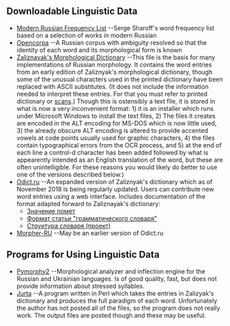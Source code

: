 ## Downloadable Linguistic Data
* [Modern Russian Frequency List](http://www.artint.ru/projects/frqlist/frqlist-en.php)
	--Serge Sharoff's word frequency list based on a selection of works
	in modern Russian
* [Opencorpa](http://opencorpora.org)
	--A Russian corpus with ambiguity resolved so that the identity of each
	word and its morphological form is known
* [Zaliznayak's Morphological Dictionary](http://starling.rinet.ru/download/dicts.EXE)
	--This file is the basis for many implementations of Russian morphology.
	It contains the word entries from an early edition of Zaliznyak's
	morphological dictionary, though some of the unusual characters used
	in the printed dictionary have been replaced with ASCII substitutes.
	(It does not include the information needed to interpret these entries.
	For that you must refer to printed dictionary or [scans](http://zaliznyak-dict.narod.ru/).)
	Though this is ostensibly a text file, it is stored in what is now a very
	inconvenient format: 1) it is an installer which runs under Microsoft
	Windows to install the text files, 2) The files it creates are encoded in
	the ALT encoding for MS-DOS which is now little used, 3) the already
	obscure ALT encoding is altered to provide accented vowels
	at code points usually used for graphic characters, 4) the files contain
	typographical errors from the OCR process, and 5) at the end of each line
	a control-d character has been added followed by what is appearently
	intended as an English translation of the word, but these are often
	unintelligible. For these reasons you would likely do better to use one
	of the versions described below.)
* [Odict.ru](http://odict.ru)
	--An expanded version of Zaliznyak's dictionary which as of November
	2018 is being regularly updated. Users can contribute new word entries
	using a web interface. Includes documentation of the format adapted
	forward to Zaliznayak's dictionary:
  * [Значение помет](http://odict.ru/pomety/)
  * [Формат статьи "грамматического словаря"](http://odict.ru/format/)
  * [Структура словаря (проект)](http://odict.ru/structure/)
* [Morpher-RU](https://github.com/morpher-ru/zaliznyak)
	--May be an earlier version of Odict.ru

## Programs for Using Linguistic Data
* [Pymorphy2](https://github.com/kmike/pymorphy2)
	--Morphological analyzer and inflection engine for the Russian
	and Ukrainian languages. Is of good quality, fast, but does not
	provide information about stressed syllables.
* [Jurta](http://www.jurta.org/en/node/71)
	--A program written in Perl which takes the entries in Zalizyak's
	dictionary and produces the full paradigm of each word. Unfortunately
	the author has not posted all of the files, so the program does not really
	work. The output files are posted though and these may be useful.

